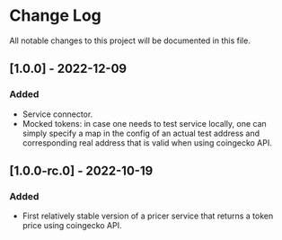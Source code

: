 # Change Log

All notable changes to this project will be documented in this file.

## [1.0.0] - 2022-12-09
 
### Added
- Service connector.
- Mocked tokens: in case one needs to test service locally, one can simply specify a map in the config of an actual test address and corresponding real address that is valid when using coingecko API. 

## [1.0.0-rc.0] - 2022-10-19 

### Added
- First relatively stable version of a pricer service that returns a token price using coingecko API.    



